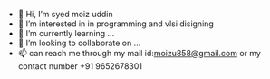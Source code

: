 - 👋 Hi, I’m syed moiz uddin
- 👀 I’m interested in in programming and vlsi disigning
- 🌱 I’m currently learning ...
- 💞️ I’m looking to collaborate on ...
- 📫 can reach me through my mail id:moizu858@gmail.com or my contact number +91 9652678301

<!---
syed moiz is a ✨ special ✨ repository because its `README.md` (this file) appears on your GitHub profile.
You can click the Preview link to take a look at your changes.
--->
